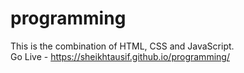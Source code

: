# programming
This is the combination of  HTML, CSS and JavaScript.
<br/>
Go Live - https://sheikhtausif.github.io/programming/
